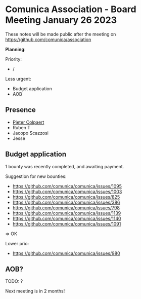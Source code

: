# Comunica Association - Board Meeting January 26 2023

These notes will be made public after the meeting on https://github.com/comunica/association

**Planning**:

Priority:

- /

Less urgent:

- Budget application
- AOB

## Presence

 * [Pieter Colpaert](https://pietercolpaert.be/#me)
 * Ruben T
 * Jacopo Scazzosi
 * Jesse

## Budget application

1 bounty was recently completed, and awaiting payment.

Suggestion for new bounties:

- https://github.com/comunica/comunica/issues/1095
- https://github.com/comunica/comunica/issues/1003
- https://github.com/comunica/comunica/issues/825
- https://github.com/comunica/comunica/issues/386
- https://github.com/comunica/comunica/issues/798
- https://github.com/comunica/comunica/issues/1139
- https://github.com/comunica/comunica/issues/1140
- https://github.com/comunica/comunica/issues/1091

=> OK

Lower prio:
- https://github.com/comunica/comunica/issues/980

## AOB?

TODO: ?

Next meeting is in 2 months!
